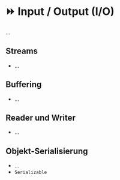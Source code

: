 # :fast_forward: Input / Output (I/O)

...

## Streams

-   ...

## Buffering

-   ...

## Reader und Writer

-   ...

## Objekt-Serialisierung

-   ...
-   `Serializable`